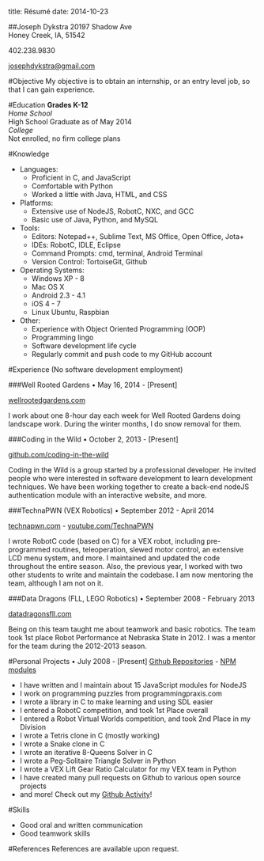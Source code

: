 title: Résumé
date: 2014-10-23

##Joseph Dykstra
20197 Shadow Ave  
Honey Creek, IA, 51542

402.238.9830

josephdykstra@gmail.com

#Objective
My objective is to obtain an internship, or an entry level job, so that I can gain experience.

#Education
**Grades K-12**  
_Home School_  
High School Graduate as of May 2014  
_College_  
Not enrolled, no firm college plans

#Knowledge
- Languages:
	- Proficient in C, and JavaScript
	- Comfortable with Python
	- Worked a little with Java, HTML, and CSS
- Platforms:
	- Extensive use of NodeJS, RobotC, NXC, and GCC
	- Basic use of Java, Python, and MySQL
- Tools:
	- Editors: Notepad++, Sublime Text, MS Office, Open Office, Jota+
	- IDEs: RobotC, IDLE, Eclipse
	- Command Prompts: cmd, terminal, Android Terminal
	- Version Control: TortoiseGit, Github
- Operating Systems:
	- Windows XP - 8
	- Mac OS X
	- Android 2.3 - 4.1
	- iOS 4 - 7
	- Linux Ubuntu, Raspbian
- Other:
	- Experience with Object Oriented Programming (OOP) 
	- Programming lingo
	- Software development life cycle 
	- Regularly commit and push code to my GitHub account

#Experience  (No software development employment)

###Well Rooted Gardens • May 16, 2014 - [Present]

[wellrootedgardens.com](http://wellrootedgardens.com)

I work about one 8-hour day each week for Well Rooted Gardens doing landscape work. During the winter months, I do snow removal for them.

###Coding in the Wild • October 2, 2013 - [Present]

[github.com/coding-in-the-wild](http://github.com/coding-in-the-wild)

Coding in the Wild is a group started by a professional developer.  He invited people who were interested in software development to learn development techniques.  We have been working together to create a back-end nodeJS authentication module with an interactive website, and more.
 
###TechnaPWN (VEX Robotics) • September 2012 - April 2014

[technapwn.com](http://technapwn.com) - [youtube.com/TechnaPWN](http://youtube.com/TechnaPWN)

I wrote RobotC code (based on C) for a VEX robot, including pre-programmed routines, teleoperation, slewed motor control, an extensive LCD menu system, and more.  I maintained and updated the code throughout the entire season.  Also, the previous year, I worked with two other students to write and maintain the codebase.  I am now mentoring the team, although I am not on it.

###Data Dragons (FLL, LEGO Robotics) • September 2008 - February 2013

[datadragonsfll.com](http://datadragonsfll.com)

Being on this team taught me about teamwork and basic robotics.  The team took 1st place Robot Performance at Nebraska State in 2012.  I was a mentor for the team during the 2012-2013 season.

#Personal Projects • July 2008 - [Present] 
[Github Repositories](https://github.com/ArtskydJ?tab=repositories)  - [NPM modules](http://npmjs.org/~artskydj)

- I have written and I maintain about 15 JavaScript modules for NodeJS
- I work on programming puzzles from programmingpraxis.com
- I wrote a library in C to make learning and using SDL easier
- I entered a RobotC competition, and took 1st Place overall
- I entered a Robot Virtual Worlds competition, and took 2nd Place in my Division
- I wrote a Tetris clone in C (mostly working)
- I wrote a Snake clone in C
- I wrote an iterative 8-Queens Solver in C
- I wrote a Peg-Solitaire Triangle Solver in Python
- I wrote a VEX Lift Gear Ratio Calculator for my VEX team in Python 
- I have created many pull requests on Github to various open source projects
- and more! Check out my [Github Activity](https://github.com/ArtskydJ?tab=activity)!

#Skills

- Good oral and written communication
- Good teamwork skills

#References
References are available upon request.
